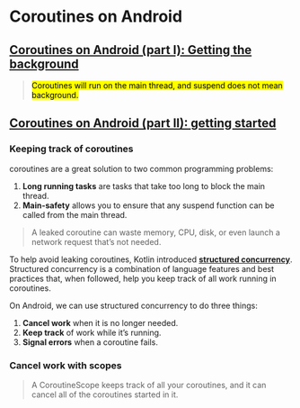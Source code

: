 # Coroutines on Android
## [Coroutines on Android (part I): Getting the background](https://medium.com/androiddevelopers/coroutines-on-android-part-i-getting-the-background-3e0e54d20bb)
> <mark>Coroutines will run on the main thread, and suspend does not mean background.</mark>

## [Coroutines on Android (part II): getting started](https://medium.com/androiddevelopers/coroutines-on-android-part-ii-getting-started-3bff117176dd)
### Keeping track of coroutines
coroutines are a great solution to two common programming problems:
1. **Long running tasks** are tasks that take too long to block the main thread.
2. **Main-safety** allows you to ensure that any suspend function can be called from the main thread.

> A leaked coroutine can waste memory, CPU, disk, or even launch a network request that’s not needed.

To help avoid leaking coroutines, Kotlin introduced **[structured concurrency](https://kotlinlang.org/docs/coroutines-basics.html#structured-concurrency)**. Structured concurrency is a combination of language features and best practices that, when followed, help you keep track of all work running in coroutines.

On Android, we can use structured concurrency to do three things:
1. **Cancel work** when it is no longer needed.
2. **Keep track** of work while it’s running.
3. **Signal errors** when a coroutine fails.

### Cancel work with scopes
> A CoroutineScope keeps track of all your coroutines, and it can cancel all of the coroutines started in it.
